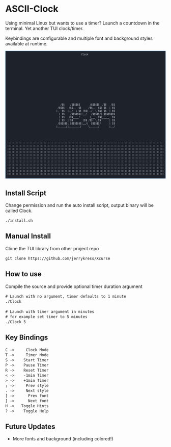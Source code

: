 # ASCII-Clock

Using minimal Linux but wants to use a timer? Launch a countdown in the terminal. Yet another TUI clock/timer.

Keybindings are configurable and multiple font and background styles available at runtime.

![alt text](https://github.com/jerrykress/ASCII-Clock/blob/main/Screenshot.png?raw=true)

## Install Script

Change permission and run the auto install script, output binary will be called Clock.

```
./install.sh
```

## Manual Install

Clone the TUI library from other project repo

```
git clone https://github.com/jerrykress/Xcurse
```

## How to use

Compile the source and provide optional timer duration argument

```
# Launch with no argument, timer defaults to 1 minute
./Clock

# Launch with timer argument in minutes
# for example set timer to 5 minutes
./Clock 5
```

## Key Bindings

```
C ->     Clock Mode
T ->     Timer Mode
S ->    Start Timer
P ->    Pause Timer
R ->    Reset Timer
< ->    -1min Timer
> ->    +1min Timer
; ->     Prev style
. ->     Next style
[ ->      Prev font
] ->      Next font
H ->   Toggle Hints
? ->    Toggle Help
```

## Future Updates

- More fonts and background (including colored!)
